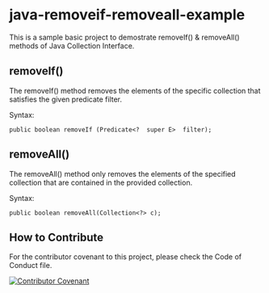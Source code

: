# java-removeif-removeall-example
This is a sample basic project to demostrate removeIf() & removeAll() methods of Java Collection Interface.

## removeIf()
The removeIf() method removes the elements of the specific collection that satisfies the given predicate filter.

Syntax:

```
public boolean removeIf (Predicate<?  super E>  filter);
```

## removeAll()
The removeAll() method only removes the elements of the specified collection that are contained in the provided collection.

Syntax:

```
public boolean removeAll(Collection<?> c);
```

## How to Contribute

For the contributor covenant to this project, please check the Code of Conduct file.

[![Contributor Covenant](https://img.shields.io/badge/Contributor%20Covenant-2.1-4baaaa.svg)](CODE_OF_CONDUCT.md)


